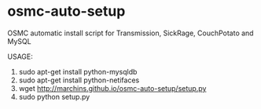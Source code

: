 # osmc-auto-setup
OSMC automatic install script for Transmission, SickRage, CouchPotato and MySQL

USAGE:

1. sudo apt-get install python-mysqldb
2. sudo apt-get install python-netifaces
3. wget http://marchins.github.io/osmc-auto-setup/setup.py
4. sudo python setup.py

